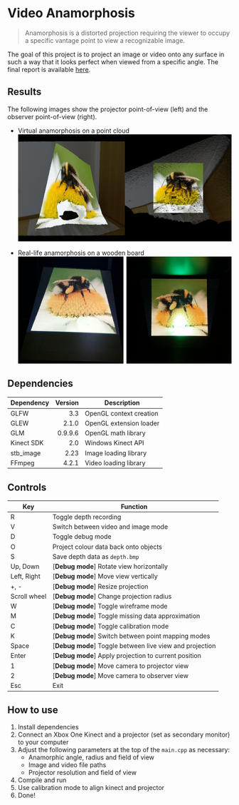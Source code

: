 # Video Anamorphosis

> Anamorphosis is a distorted projection requiring the viewer to occupy a specific vantage point to view a recognizable image.

The goal of this project is to project an image or video onto any surface in such a way that it looks perfect when viewed from a specific angle. The final report is available [here](docs/video-anamorphosis.pdf).

## Results

The following images show the projector point-of-view (left) and the observer point-of-view (right).

* Virtual anamorphosis on a point cloud
	![Virtual anamorphosis](docs/virtual_anamorphosis.jpg "Virtual anamorphosis")

* Real-life anamorphosis on a wooden board
	![Real-life anamorphosis](docs/real-life_anamorphosis.jpg "Real-life anamorphosis")

## Dependencies

| Dependency | Version | Description             |
|------------|--------:|-------------------------|
| GLFW       | 3.3     | OpenGL context creation |
| GLEW       | 2.1.0   | OpenGL extension loader |
| GLM        | 0.9.9.6 | OpenGL math library     |
| Kinect SDK | 2.0     | Windows Kinect API      |
| stb_image  | 2.23    | Image loading library   |
| FFmpeg     | 4.2.1   | Video loading library   |

## Controls

| Key          | Function                                                 |
|--------------|----------------------------------------------------------|
| R            | Toggle depth recording                                   |
| V            | Switch between video and image mode                      |
| D            | Toggle debug mode                                        |
| O            | Project colour data back onto objects                    |
| S            | Save depth data as `depth.bmp`                           |
| Up, Down     | [**Debug mode**] Rotate view horizontally                |
| Left, Right  | [**Debug mode**] Move view vertically                    |
| +, -         | [**Debug mode**] Resize projection                       |
| Scroll wheel | [**Debug mode**] Change projection radius                |
| W            | [**Debug mode**] Toggle wireframe mode                   |
| M            | [**Debug mode**] Toggle missing data approximation       |
| C            | [**Debug mode**] Toggle calibration mode                 |
| K            | [**Debug mode**] Switch between point mapping modes      |
| Space        | [**Debug mode**] Toggle between live view and projection |
| Enter        | [**Debug mode**] Apply projection to current position    |
| 1            | [**Debug mode**] Move camera to projector view           |
| 2            | [**Debug mode**] Move camera to observer view            |
| Esc          | Exit                                                     |

## How to use

1. Install dependencies
2. Connect an Xbox One Kinect and a projector (set as secondary monitor) to your computer
3. Adjust the following parameters at the top of the `main.cpp` as necessary:
	* Anamorphic angle, radius and field of view
	* Image and video file paths
	* Projector resolution and field of view
4. Compile and run
5. Use calibration mode to align kinect and projector
6. Done!

